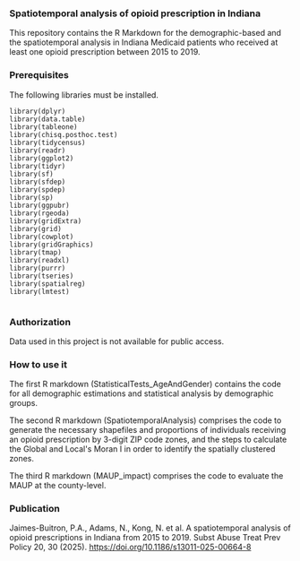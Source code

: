 
### Spatiotemporal analysis of opioid prescription in Indiana
This repository contains the R Markdown for the demographic-based and the spatiotemporal analysis in Indiana Medicaid patients who received at least one opioid prescription between 2015 to 2019. 

### Prerequisites 
The following libraries must be installed. 

```
library(dplyr)
library(data.table)
library(tableone)
library(chisq.posthoc.test)
library(tidycensus)
library(readr)
library(ggplot2)
library(tidyr)
library(sf)
library(sfdep)
library(spdep)
library(sp)
library(ggpubr)
library(rgeoda)
library(gridExtra)
library(grid)
library(cowplot)
library(gridGraphics)
library(tmap)
library(readxl)
library(purrr)
library(tseries)
library(spatialreg)
library(lmtest)


```
### Authorization 
Data used in this project is not available for public access. 

### How to use it
The first R markdown (StatisticalTests_AgeAndGender) contains the code for all demographic estimations and statistical analysis by demographic groups. 

The second R markdown (SpatiotemporalAnalysis) comprises the code to generate the necessary shapefiles and proportions of individuals receiving an opioid prescription by 3-digit ZIP code zones, and the steps to calculate the Global and Local's Moran I in order to identify the spatially clustered zones.   

The third R markdown (MAUP_impact) comprises the code to evaluate the MAUP at the county-level.    
### Publication 

Jaimes-Buitron, P.A., Adams, N., Kong, N. et al. A spatiotemporal analysis of opioid prescriptions in Indiana from 2015 to 2019. Subst Abuse Treat Prev Policy 20, 30 (2025). https://doi.org/10.1186/s13011-025-00664-8



